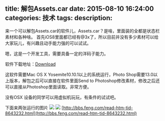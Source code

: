 title: 解包Assets.car
date: 2015-08-10 16:24:00
categories: 技术
tags: 
description:
---
来一个可以解包Assets.car的软件儿，Assets.car？是啥，里面装的全都是状态栏素材和各种啥。
首先iOS8里面都已经有@3x了，所以目前并没有多少素材可以给大家玩儿，有兴趣且动手能力强的可以试试。

嗯，这是一个开发工具，需要具备一定的洋码子能力。

软件下载地址：[Download](http://joaoa.com/ThemeEngine/)

这软件需要Mac OS X Yosemite10.10.1以上的系统运行，Photo Shop需要13.0以上版本，解包之后可以直接在软件里面Send to Photoshop修改素材，修改之后还可以直接从Photoshop里面读取。非常方便。

没有OSX 设备的同学可以用虚拟机玩玩，有条件的试试吧。

下面来两张运行的图片
![](http://images.weiphone.net/data/attachment/forum/201411/27/134543quv77vjv5vut7unz.png)
![](http://images.weiphone.net/data/attachment/forum/201411/27/134544hkyk66ku56f5peeh.png)
[http://bbs.feng.com/read-htm-tid-8643232.html](http://bbs.feng.com/read-htm-tid-8643232.html)
